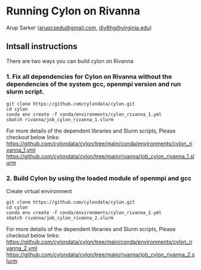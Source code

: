 # Running Cylon on Rivanna

Arup Sarker (arupcsedu@gmail.com, djy8hg@virginia.edu)



## Intsall instructions

There are two ways you can build cylon on Rivanna


### 1. Fix all dependencies for Cylon on Rivanna without the dependencies of the system gcc, openmpi version and run slurm script.


```shell
git clone https://github.com/cylondata/cylon.git
cd cylon
conda env create -f conda/environments/cylon_rivanna_1.yml
sbatch rivanna/job_cylon_rivanna_1.slurm
```
For more details of the dependent libraries and Slurm scripts, Please checkout below links:
https://github.com/cylondata/cylon/tree/main/conda/environments/cylon_rivanna_1.yml
https://github.com/cylondata/cylon/tree/main/rivanna/job_cylon_rivanna_1.slurm

### 2. Build Cylon by using the loaded module of openmpi and gcc

Create virtual environment

```shell
git clone https://github.com/cylondata/cylon.git
cd cylon
conda env create -f conda/environments/cylon_rivanna_2.yml
sbatch rivanna/job_cylon_rivanna_2.slurm
```

For more details of the dependent libraries and Slurm scripts, Please checkout below links:
https://github.com/cylondata/cylon/tree/main/conda/environments/cylon_rivanna_2.yml 
https://github.com/cylondata/cylon/tree/main/rivanna/job_cylon_rivanna_2.slurm